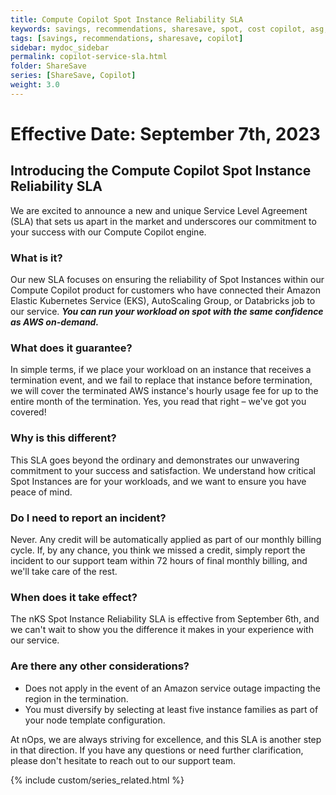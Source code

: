 ```yaml
---
title: Compute Copilot Spot Instance Reliability SLA
keywords: savings, recommendations, sharesave, spot, cost copilot, asg, eks, nks
tags: [savings, recommendations, sharesave, copilot]
sidebar: mydoc_sidebar
permalink: copilot-service-sla.html
folder: ShareSave
series: [ShareSave, Copilot]
weight: 3.0
---
```


# Effective Date: September 7th, 2023 #

## Introducing the Compute Copilot Spot Instance Reliability SLA ##

We are excited to announce a new and unique Service Level Agreement (SLA) that sets us apart in the market and underscores our commitment to your success with our Compute Copilot engine.

### What is it? ###

Our new SLA focuses on ensuring the reliability of Spot Instances within our Compute Copilot product for customers who have connected their Amazon Elastic Kubernetes Service (EKS), AutoScaling Group, or Databricks job to our service. ***You can run your workload on spot with the same confidence as AWS on-demand.*** 

### What does it guarantee? ###

In simple terms, if we place your workload on an instance that receives a termination event, and we fail to replace that instance before termination, we will cover the terminated AWS instance's hourly usage fee for up to the entire month of the termination. Yes, you read that right – we've got you covered!

### Why is this different? ###

This SLA goes beyond the ordinary and demonstrates our unwavering commitment to your success and satisfaction. We understand how critical Spot Instances are for your workloads, and we want to ensure you have peace of mind.

### Do I need to report an incident? ###

Never. Any credit will be automatically applied as part of our monthly billing cycle. If, by any chance, you think we missed a credit, simply report the incident to our support team within 72 hours of final monthly billing, and we'll take care of the rest.

### When does it take effect? ###
The nKS Spot Instance Reliability SLA is effective from September 6th, and we can't wait to show you the difference it makes in your experience with our service.


### Are there any other considerations? ###

- Does not apply in the event of an Amazon service outage impacting the region in the termination.
- You must diversify by selecting at least five instance families as part of your node template configuration.

At nOps, we are always striving for excellence, and this SLA is another step in that direction. If you have any questions or need further clarification, please don't hesitate to reach out to our support team.


{% include custom/series_related.html %}